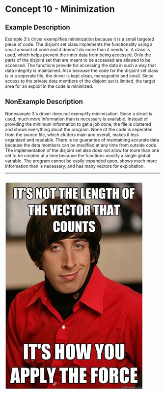 # Concept 10 - Minimization

## Example Description
Example 3's driver exemplifies minimization because it is a small targeted 
piece of code. The disjoint set class implements the functionality using a small 
amount of code and it doens't do more than it needs to. A class is used, which 
helps prevent the inner data from being accessed. Only the parts of the disjoint 
set that are meant to be accessed are allowed to be accessed. The functions 
provide for accessing the data in such a way that data integrity is maintained. 
Also because the code for the disjoint set class is in a seperate file, the 
driver is kept clean, manageable and small. Since access to the private data 
members of the disjoint set is limited, the target area for an exploit in the 
code is minimized.

## NonExample Description
Nonexample 3's driver does not exemplify minimization. Since a struct is 
used, much more information than is necessary is available. Instead of providing 
the minimum information to get a job done, the file is cluttered and shows 
everything about the program. None of the code is seperated from the source 
file, which clutters main and overall, makes it less organized and readable. 
There is no guarantee of maintaining accurate data because the data members can 
be modified at any time from outside code. The implementation of the disjoint 
set also does not allow for more than one set to be created at a time because the 
functions modify a single global variable. The program cannot be easily expanded 
upon, shows much more information than is necessary, and has many vectors for 
exploitation. 

----
![minimization](/Concept10-Minimization/minimization.jpg)
----
